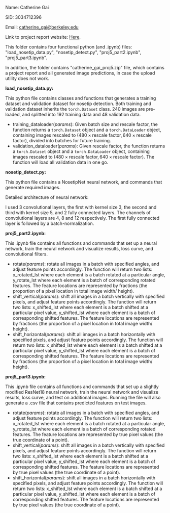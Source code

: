 Name: Catherine Gai

SID: 3034712396

Email: catherine_gai@berkeley.edu

Link to project report website: [Here](https://inst.eecs.berkeley.edu/~cs194-26/fa21/upload/files/proj5/cs194-26-aay/catherine_gai_proj5/Project%2005.html). 

This folder contains four functional python (and .ipynb) files: "load_nosetip_data.py", "nosetip_detect.py", "proj5_part2.ipynb", "proj5_part3.ipynb". 

In addition, the folder contains "catherine_gai_proj5.zip" file, which contains a project report and all generated image predictions, in case the upload utility does not work. 



**load_nosetip_data.py:**

This python file contains classes and functions that generates a training dataset and validation dataset for nosetip detection. Both training and validation dataset inherits the `torch.Dataset` class. 240 images are pre-loaded, and splitted into 192 training data and 48 validation data. 

* training_dataloader(*params*): Given batch size and rescale factor, the function returns a `torch.Dataset` object and a `torch.DataLoader` object, containing images rescaled to $(480 \times \text{rescale factor}, 640 \times \text{rescale factor})$, divided into batches for future training. 
* validation_dataloader(*params*): Given rescale factor, the function returns a `torch.Dataset` object and a `torch.DataLoader` object, containing images rescaled to $(480 \times \text{rescale factor}, 640 \times \text{rescale factor})$. The function will load all validation data in one go. 



**nosetip_detect.py:**

This python file contains a NosetipNet neural network, and commands that generate required images. 

Detailed architecture of neural network: 

I used 3 convolutional layers, the first with kernel size 3, the second and third with kernel size 5, and 2 fully connected layers. The channels of convolutional layers are 4, 8 and 12 respectively. The first fully connected layer is followed by a batch-normalization. 



**proj5_part2.ipynb:**

This .ipynb file contains all functions and commands that set up a neural network, train the neural network and visualize results, loss curve, and convolutional filters. 

* rotate(*params*): rotate all images in a batch with specified angles, and adjust feature points accordingly. The function will return two lists: x_rotated_lst where each element is a batch rotated at a particular angle, y_rotate_lst where each element is a batch of corresponding rotated features. The feature locations are represented by fractions (the proportion of a pixel location in total image width/ height). 
* shift_vertical(*params*): shift all images in a batch vertically with specified pixels, and adjust feature points accordingly. The function will return two lists: x_shifted_lst where each element is a batch shifted at a particular pixel value, y_shifted_lst where each element is a batch of corresponding shifted features. The feature locations are represented by fractions (the proportion of a pixel location in total image width/ height). 
* shift_horizontal(*params*): shift all images in a batch horizontally with specified pixels, and adjust feature points accordingly. The function will return two lists: x_shifted_lst where each element is a batch shifted at a particular pixel value, y_shifted_lst where each element is a batch of corresponding shifted features. The feature locations are represented by fractions (the proportion of a pixel location in total image width/ height). 



**proj5_part3.ipynb:**

This .ipynb file contains all functions and commands that set up a slightly modified ResNet18 neural network, train the neural network and visualize results, loss curve, and test on additional images. Running the file will also generate a .csv file that contains predicted features on test images. 

* rotate(*params*): rotate all images in a batch with specified angles, and adjust feature points accordingly. The function will return two lists: x_rotated_lst where each element is a batch rotated at a particular angle, y_rotate_lst where each element is a batch of corresponding rotated features. The feature locations are represented by true pixel values (the true coordinate of a point). 
* shift_vertical(*params*): shift all images in a batch vertically with specified pixels, and adjust feature points accordingly. The function will return two lists: x_shifted_lst where each element is a batch shifted at a particular pixel value, y_shifted_lst where each element is a batch of corresponding shifted features. The feature locations are represented by true pixel values (the true coordinate of a point). 
* shift_horizontal(*params*): shift all images in a batch horizontally with specified pixels, and adjust feature points accordingly. The function will return two lists: x_shifted_lst where each element is a batch shifted at a particular pixel value, y_shifted_lst where each element is a batch of corresponding shifted features. The feature locations are represented by true pixel values (the true coordinate of a point). 

